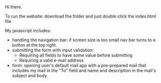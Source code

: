 Hi there.

To run the website: download the folder and just double click the index.html file.

My javascript includes:
- handling the navigation bar: if screen size is too small nav bar turns to a button at the top right.
- submitting the form with input validation:
    - Requiring all fields to have some value before submitting
    - Requiring a valid e-mail address
- form: opening user's default mail app with a pre-prepared mail that includes my mail in the "To" field and name and description in the mail's subject and body.

